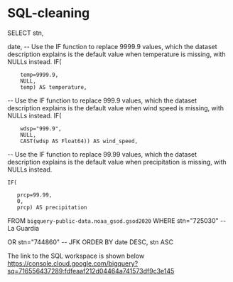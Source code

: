 # SQL-cleaning
SELECT
  stn,

  date,
  -- Use the IF function to replace 9999.9 values, which the dataset description explains is the default value when temperature is missing, with NULLs instead.
       IF(

        temp=9999.9,
        NULL,
        temp) AS temperature,

  -- Use the IF function to replace 999.9 values, which the dataset description explains is the default value when wind speed is missing, with NULLs instead.
       IF(

        wdsp="999.9",
        NULL,
        CAST(wdsp AS Float64)) AS wind_speed,

-- Use the IF function to replace 99.99 values, which the dataset description explains is the default value when precipitation is missing, with NULLs instead.

    IF(

       prcp=99.99,
       0,
       prcp) AS precipitation
FROM
  `bigquery-public-data.noaa_gsod.gsod2020`
WHERE
  stn="725030" -- La Guardia

  OR stn="744860" -- JFK
ORDER BY
  date DESC,
  stn ASC 
  
  
  The link to the SQL workspace is shown below
  https://console.cloud.google.com/bigquery?sq=716556437289:fdfeaaf212d04464a741573df9c3e145
